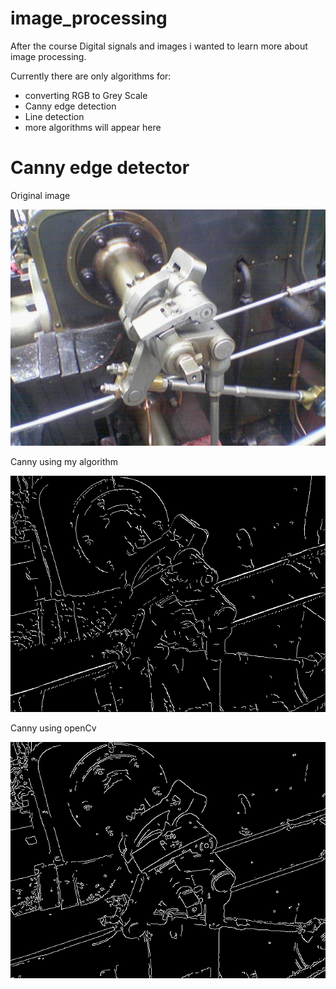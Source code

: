 # image_processing
After the course Digital signals and images i wanted to learn more about image processing.

Currently there are only algorithms for:
* converting RGB to Grey Scale
* Canny edge detection
* Line detection
* more algorithms will appear here


# Canny edge detector 
Original image

![](samples/Valve_original.png "Original image")

Canny using my algorithm

![](samples/Valve_canny.png "Canny using my algorithm")

Canny using openCv

![](samples/Valve_canny_cv.png "Canny using openCV")
